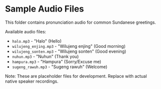 # Sample Audio Files

This folder contains pronunciation audio for common Sundanese greetings.

Available audio files:
- `halo.mp3` - "Halo" (Hello)
- `wilujeng_enjing.mp3` - "Wilujeng enjing" (Good morning)
- `wilujeng_sonten.mp3` - "Wilujeng sonten" (Good evening)
- `nuhun.mp3` - "Nuhun" (Thank you)
- `hampura.mp3` - "Hampura" (Sorry/Excuse me)
- `sugeng_rawuh.mp3` - "Sugeng rawuh" (Welcome)

Note: These are placeholder files for development. Replace with actual native speaker recordings.
